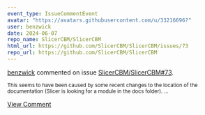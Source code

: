 ```yaml
---
event_type: IssueCommentEvent
avatar: "https://avatars.githubusercontent.com/u/33216696?"
user: benzwick
date: 2024-06-07
repo_name: SlicerCBM/SlicerCBM
html_url: https://github.com/SlicerCBM/SlicerCBM/issues/73
repo_url: https://github.com/SlicerCBM/SlicerCBM
---
```


<a href='https://github.com/benzwick' target='_blank'>benzwick</a> commented on issue <a href='https://github.com/SlicerCBM/SlicerCBM/issues/73' target='_blank'>SlicerCBM/SlicerCBM#73</a>.

<small>This seems to have been caused by some recent changes to the location of the documentation (Slicer is looking for a module in the docs folder)....</small>

<a href='https://github.com/SlicerCBM/SlicerCBM/issues/73' target='_blank'>View Comment</a>